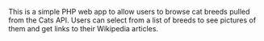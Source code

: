 This is a simple PHP web app to allow users to browse cat breeds pulled from the Cats API. Users can select from a list of breeds to see pictures of them and get links to their Wikipedia articles.